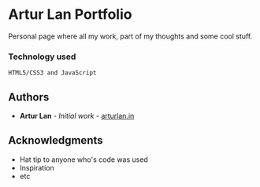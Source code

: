 # Artur Lan Portfolio

Personal page where all my work, part of my thoughts and some cool stuff.


### Technology used

```
HTML5/CSS3 and JavaScript
```

## Authors

* **Artur Lan** - *Initial work* - [arturlan.in](http://www.arturlan.in/
)

## Acknowledgments

* Hat tip to anyone who's code was used
* Inspiration
* etc
